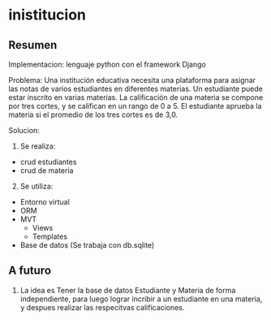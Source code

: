 # inistitucion

## Resumen 
Implementacion: lenguaje python con el framework Django

Problema: Una institución educativa necesita una plataforma para asignar las notas de varios estudiantes en diferentes materias. Un estudiante puede estar inscrito en varias materias. La calificación de una materia se compone por tres cortes, y se califican en un rango de 0 a 5. El estudiante aprueba la materia si el promedio de los tres cortes es de 3,0.

Solucion:

1. Se realiza:
- crud estudiantes 
- crud de materia

2. Se utiliza:
- Entorno virtual
- ORM 
- MVT
  - Views
  - Templates
- Base de datos (Se trabaja con db.sqlite)

## A futuro

1. La idea es Tener la base de datos Estudiante y Materia de forma independiente, para luego lograr incribir a un estudiante en una materia, y despues realizar las respecitvas calificaciones.
